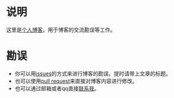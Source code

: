 # 说明

这里是[个人博客](https://www.tangdingblog.cn/blog/)。用于博客的交流勘误等工作。

# 勘误
- 你可以用[issues](https://github.com/tangdingga1/personal-blog/issues)的方式来进行博客的勘误。提时请带上文章的标题。
- 也可以使用[pull request](https://github.com/tangdingga1/personal-blog/pulls)来直接对博客内容进行修改。
- 也可以通过邮箱或者qq直接[联系我](https://github.com/tangdingga1)。
